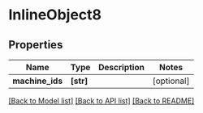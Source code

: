 # InlineObject8

## Properties
Name | Type | Description | Notes
------------ | ------------- | ------------- | -------------
**machine_ids** | **[str]** |  | [optional] 

[[Back to Model list]](../README.md#documentation-for-models) [[Back to API list]](../README.md#documentation-for-api-endpoints) [[Back to README]](../README.md)


